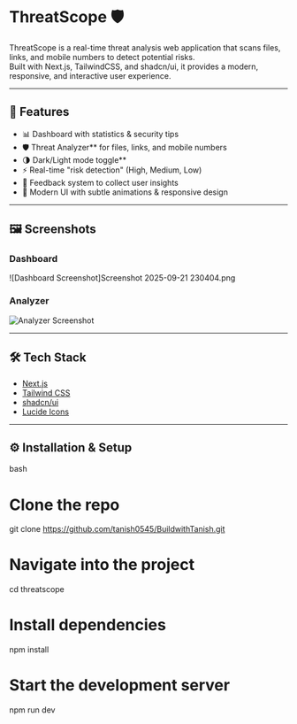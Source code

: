 # ThreatScope 🛡️

ThreatScope is a real-time threat analysis web application that scans files, links, and mobile numbers to detect potential risks.  
Built with Next.js, TailwindCSS, and shadcn/ui, it provides a modern, responsive, and interactive user experience.  

---

## 🚀 Features
- 📊 Dashboard with statistics & security tips  
- 🛡️ Threat Analyzer** for files, links, and mobile numbers  
- 🌗 Dark/Light mode toggle**  
- ⚡ Real-time "risk detection" (High, Medium, Low)  
- 💬 Feedback system to collect user insights  
- 🎨 Modern UI with subtle animations & responsive design  

---

## 🖼️ Screenshots
### Dashboard
![Dashboard Screenshot]Screenshot 2025-09-21 230404.png

### Analyzer
![Analyzer Screenshot](./screenshots/analyzer.png)

---

## 🛠️ Tech Stack
- [Next.js](https://nextjs.org/)  
- [Tailwind CSS](https://tailwindcss.com/)  
- [shadcn/ui](https://ui.shadcn.com/)  
- [Lucide Icons](https://lucide.dev/)  

---

## ⚙️ Installation & Setup
bash              
# Clone the repo
git clone https://github.com/tanish0545/BuildwithTanish.git

# Navigate into the project
cd threatscope

# Install dependencies
npm install

# Start the development server
npm run dev

